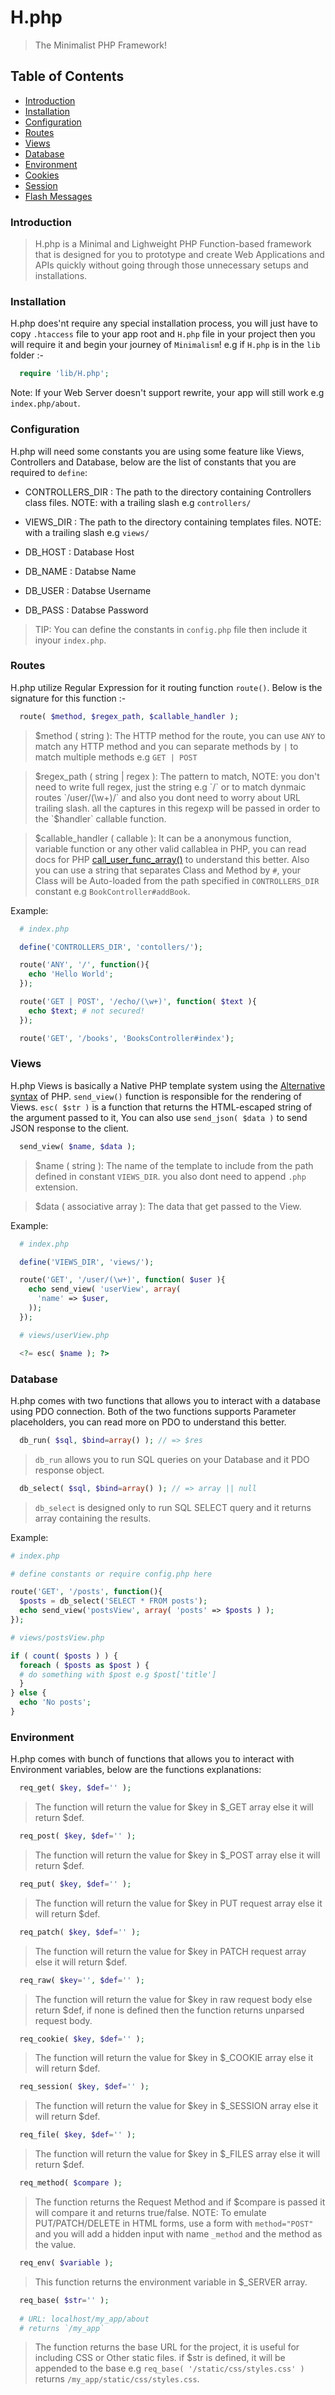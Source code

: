 # H.php

> The Minimalist PHP Framework!

## Table of Contents
* [Introduction](#intro)
* [Installation](#install)
* [Configuration](#config)
* [Routes](#routes)
* [Views](#views)
* [Database](#database)
* [Environment](#env)
* [Cookies](#cookie)
* [Session](#session)
* [Flash Messages](#flash)



<a id="intro"></a>
### Introduction
> H.php is a Minimal and Lighweight PHP Function-based framework that is designed for you to prototype and create Web Applications and APIs quickly without going through those unnecessary setups and installations.

<a id="install"></a>
### Installation
H.php does'nt require any special installation process, you will just have to copy `.htaccess` file to your app root and `H.php` file in your project then you will require it and begin your journey of `Minimalism`! e.g if `H.php` is in the `lib` folder :-
```php
  require 'lib/H.php';
```
Note: If your Web Server doesn't support rewrite, your app will still work e.g `index.php/about`.

<a id="config"></a>
### Configuration
H.php will need some constants you are using some feature like Views, Controllers and Database, below are the list of constants that you are required to `define`:

* CONTROLLERS_DIR : The path to the directory containing Controllers class files. NOTE: with a trailing slash e.g `controllers/`

* VIEWS_DIR : The path to the directory containing templates files. NOTE: with a trailing slash e.g `views/`

* DB_HOST : Database Host

* DB_NAME : Databse Name

* DB_USER : Databse Username

* DB_PASS : Databse Password

> TIP: You can define the constants in `config.php` file then include it inyour `index.php`.

<a id="routes"></a>
### Routes
H.php utilize Regular Expression for it routing function `route()`. Below is the signature for this function :-

```php
  route( $method, $regex_path, $callable_handler );
```
> $method ( string ): The HTTP method for the route, you can use `ANY` to match any HTTP method and you can separate methods by `|` to match multiple methods e.g `GET | POST`

> $regex_path ( string  | regex ): The pattern to match, NOTE: you don't need to write full regex, just the string e.g `/` or to match dynmaic routes `/user/(\w+)/` and also you dont need to worry about URL trailing slash. all the captures in this regexp will be passed in order to the `$handler` callable function.

> $callable_handler ( callable ): It can be a anonymous function, variable function or any other valid callablea in PHP, you can read docs for PHP [call_user_func_array()](http://php.net/manual/en/function.call-user-func-array.php) to understand this better. Also you can use a string that separates Class and Method by `#`, your Class will be Auto-loaded from the path specified in `CONTROLLERS_DIR` constant e.g `BookController#addBook`.

Example:

```php
  # index.php

  define('CONTROLLERS_DIR', 'contollers/');

  route('ANY', '/', function(){
    echo 'Hello World';
  });

  route('GET | POST', '/echo/(\w+)', function( $text ){
    echo $text; # not secured!
  });

  route('GET', '/books', 'BooksController#index');
```

<a id="views"></a>
### Views
H.php Views is basically a Native PHP template system using the [Alternative syntax](http://php.net/manual/en/control-structures.alternative-syntax.php) of PHP. `send_view()` function is responsible for the rendering of Views. `esc( $str )` is a function that returns the HTML-escaped string of the argument passed to it, You can also use `send_json( $data )` to send JSON response to the client.

```php
  send_view( $name, $data );
```
> $name ( string ): The name of the template to include from the path defined in constant `VIEWS_DIR`. you also dont need to append `.php` extension.

> $data ( associative array ): The data that get passed to the View.

Example:
```php
  # index.php

  define('VIEWS_DIR', 'views/');

  route('GET', '/user/(\w+)', function( $user ){
    echo send_view( 'userView', array(
      'name' => $user,
    ));
  });

  # views/userView.php

  <?= esc( $name ); ?>
```

<a id="database"></a>
### Database
H.php comes with two functions that allows you to interact with a database using PDO connection. Both of the two functions supports Parameter placeholders, you can read more on PDO to understand this better.

```php
  db_run( $sql, $bind=array() ); // => $res
```
> `db_run` allows you to run SQL queries on your Database and it PDO response object.

```php
  db_select( $sql, $bind=array() ); // => array || null
```
> `db_select` is designed only to run SQL SELECT query and it returns array containing the results.

Example:
```php
# index.php

# define constants or require config.php here

route('GET', '/posts', function(){
  $posts = db_select('SELECT * FROM posts');
  echo send_view('postsView', array( 'posts' => $posts ) );
});

# views/postsView.php

if ( count( $posts ) ) {
  foreach ( $posts as $post ) {
  # do something with $post e.g $post['title']
  }
} else {
  echo 'No posts';
}

```


<a id="env"></a>
### Environment
H.php comes with bunch of functions that allows you to interact with Environment variables, below are the functions explanations:

```php
  req_get( $key, $def='' );
```
> The function will return the value for $key in $_GET array else it will return $def.

```php
  req_post( $key, $def='' );
```
> The function will return the value for $key in $_POST array else it will return $def.

```php
  req_put( $key, $def='' );
```
> The function will return the value for $key in PUT request array else it will return $def.

```php
  req_patch( $key, $def='' );
```
> The function will return the value for $key in PATCH request array else it will return $def.

```php
  req_raw( $key='', $def='' );
```

> The function will return the value for $key in raw request body else return $def, if none is defined then the function returns unparsed request body.

```php
  req_cookie( $key, $def='' );
```
> The function will return the value for $key in $_COOKIE array else it will return $def.

```php
  req_session( $key, $def='' );
```
> The function will return the value for $key in $_SESSION array else it will return $def.

```php
  req_file( $key, $def='' );
```
> The function will return the value for $key in $_FILES array else it will return $def.

```php
  req_method( $compare );
```

> The function returns the Request Method and if $compare is passed it will compare it and returns true/false. NOTE: To emulate PUT/PATCH/DELETE in HTML forms, use a form with `method="POST"` and you will add a hidden input with name `_method` and the method as the value.

```php
  req_env( $variable );
```

> This function returns the environment variable in $_SERVER array.

```php
  req_base( $str='' );
  
  # URL: localhost/my_app/about
  # returns `/my_app`
```

> The function returns the base URL for the project, it is useful for including CSS or Other static files. if $str is defined, it will be appended to the base e.g `req_base( '/static/css/styles.css' )` returns `/my_app/static/css/styles.css`.
